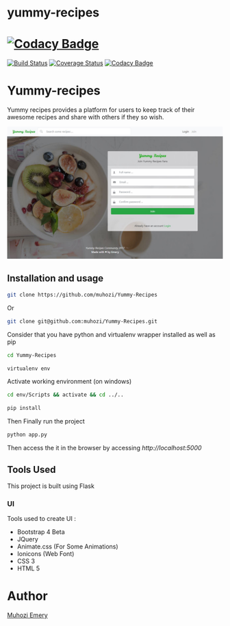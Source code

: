
# yummy-recipes

[![Codacy Badge](https://api.codacy.com/project/badge/Grade/149cee40fbc74c29becee534cd796f4a)](https://www.codacy.com/app/muhozi/Yummy-Recipes?utm_source=github.com&utm_medium=referral&utm_content=muhozi/Yummy-Recipes&utm_campaign=badger)
=======
[![Build Status](https://travis-ci.org/muhozi/Yummy-Recipes.svg?branch=master)](https://travis-ci.org/muhozi/Yummy-Recipes)
[![Coverage Status](https://coveralls.io/repos/github/muhozi/Yummy-Recipes/badge.svg?branch=master)](https://coveralls.io/github/muhozi/Yummy-Recipes?branch=master)
[![Codacy Badge](https://api.codacy.com/project/badge/Grade/149cee40fbc74c29becee534cd796f4a)](https://www.codacy.com/app/muhozi/Yummy-Recipes?utm_source=github.com&amp;utm_medium=referral&amp;utm_content=muhozi/Yummy-Recipes&amp;utm_campaign=Badge_Grade)
# Yummy-recipes

Yummy recipes provides a platform for users to keep track of their awesome recipes and share with others if they so wish.

![Homepage](designs/Screenshot.JPG?raw=true "Homepage")

## Installation and usage

```sh
git clone https://github.com/muhozi/Yummy-Recipes
```

Or

```sh
git clone git@github.com:muhozi/Yummy-Recipes.git
```

Consider that you have python and virtualenv wrapper installed as well as pip

```sh
cd Yummy-Recipes
```

```sh
virtualenv env
```

Activate working environment (on windows)

```sh
cd env/Scripts && activate && cd ../..
```

```sh
pip install
```

Then Finally run the project

```sh
python app.py
```

Then access the it in the browser by accessing *http://localhost:5000*



## Tools Used

This project is built using Flask

### UI

Tools used to create UI :

- Bootstrap 4 Beta
- JQuery
- Animate.css (For Some Animations)
- Ionicons (Web Font)
- CSS 3
- HTML 5



# Author

[Muhozi Emery](https://github.com/muhozi)

